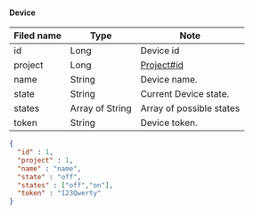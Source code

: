 #### Device
Filed name | Type | Note
------------ | ------------- | -------------
id | Long | Device id
project | Long | [Project#id](docs/model/Project.md)
name | String | Device name.
state | String | Current Device state.
states | Array of String | Array of possible states
token | String | Device token.

```json
{
  "id" : 1,
  "project" : 1,
  "name" : "name",
  "state" : "off",
  "states" : ["off","on"],
  "token" : "123Qwerty"
}

```
